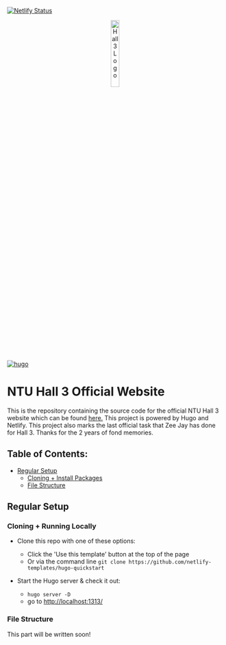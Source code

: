 [![Netlify Status](https://api.netlify.com/api/v1/badges/9fd1343e-fb58-4850-b494-6ae5f50e944d/deploy-status)](https://app.netlify.com/sites/hall3/deploys)

<div align="center">
  <a href="https://hall3.netlify.app">
    <img width="20%" src="https://hall3.netlify.app/images/h3_remastered_dp.png" alt="Hall 3 Logo">
  </a>
</div>

[![hugo](https://user-images.githubusercontent.com/43764894/223559747-e9d7f19d-91bf-46a9-a0cb-8d6a40d3cfa3.png)](https://ntl.fyi/3P9w1mr)

# NTU Hall 3 Official Website

This is the repository containing the source code for the official NTU Hall 3 website which can be found [here.](https://hall3.netlify.app) This project is powered by Hugo and Netlify. This project also marks the last official task that Zee Jay has done for Hall 3. Thanks for the 2 years of fond memories.

## Table of Contents:

- [Regular Setup](#regular-setup)
  - [Cloning + Install Packages](#cloning--install-packages)
  - [File Structure]()

## Regular Setup

### Cloning + Running Locally

- Clone this repo with one of these options:

  - Click the 'Use this template' button at the top of the page
  - Or via the command line `git clone https://github.com/netlify-templates/hugo-quickstart`

- Start the Hugo server & check it out:

  - `hugo server -D`
  - go to [http://localhost:1313/](http://localhost:1313/)

### File Structure
This part will be written soon!